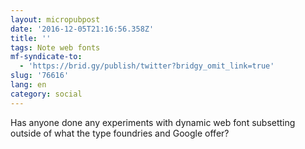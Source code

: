 ```yaml
---
layout: micropubpost
date: '2016-12-05T21:16:56.358Z'
title: ''
tags: Note web fonts
mf-syndicate-to:
  - 'https://brid.gy/publish/twitter?bridgy_omit_link=true'
slug: '76616'
lang: en
category: social
---
```

Has anyone done any experiments with dynamic web font subsetting outside of what the type foundries and Google offer? 
